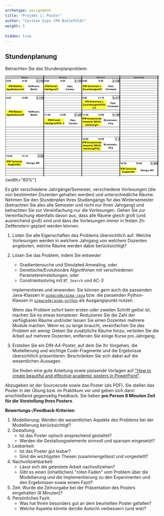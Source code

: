```yaml
---
archetype: assignment
title: "Projekt 1: Poster"
author: "Carsten Gips (FH Bielefeld)"
weight: 5

hidden: true
---
```




## Stundenplanung

Betrachten Sie das Stundenplanproblem:

![](images/screenshot_stundenplan.png){width="60%"}

Es gibt verschiedene Jahrgänge/Semester, verschiedene Vorlesungen (die von bestimmten Dozenten
gehalten werden) und unterschiedliche Räume. Nehmen Sie den Stundenplan Ihres Studiengangs
für das Wintersemester (betrachten Sie also alle Semester und nicht nur Ihren Jahrgang) und
betrachten Sie zur Vereinfachung nur die Vorlesungen. Gehen Sie zur Vereinfachung ebenfalls
davon aus, dass alle Räume gleich groß (und ausreichend groß) sind und dass die Vorlesungen
immer in festen 2h-Zeitfenstern geplant werden können.


1.  Listen Sie alle Eigenschaften des Problems übersichtlich auf: Welche Vorlesungen werden in
    welchem Jahrgang von welchem Dozenten angeboten, welche Räume werden dabei berücksichtigt?

2.  Lösen Sie das Problem, indem Sie entweder

    *   Gradientensuche und Simulated Annealing, oder
    *   Genetische/Evolutionäre Algorithmen mit verschiedenen Parametereinstellungen, oder
    *   Constraintsolving mit `BT_Search` und AC-3

    implementieren und anwenden. Sie können gern auch die passenden Java-Klassen in [`aimacode/aima-java`]
    bzw. die passenden Python-Klassen in [`aimacode/aima-python`] als Ausgangspunkt nutzen.

    Wenn das Problem sofort beim ersten oder zweiten Schritt gelöst ist, machen Sie es etwas
    komplexer: Reduzieren Sie die Zahl der verfügbaren Räume und/oder lassen Sie einen Dozenten
    mehrere Module machen. Wenn es zu lange braucht, vereinfachen Sie das Problem ein wenig:
    Geben Sie zusätzliche Räume hinzu, verteilen Sie die Arbeit auf mehrere Dozenten, entfernen
    Sie einige Kurse pro Jahrgang.

3.  Erstellen Sie ein DIN-A4-Poster, auf dem Sie Ihr Vorgehen, die Modellierung und wichtige
    Code-Fragmente und die Ergebnisse übersichtlich präsentieren. Beschränken Sie sich dabei
    auf die wesentlichen Aussagen.

    Sie finden eine gute Anleitung sowie passende Vorlagen auf
    ["How to create beautiful and effective academic posters in PowerPoint"].


Abzugeben ist der Sourcecode sowie das Poster (als PDF). Sie stellen das Poster in der Übung
bzw. im Praktikum vor und geben sich dann anschließend gegenseitig Feedback. Sie haben
**pro Person 8 Minuten Zeit für die Vorstellung Ihres Posters**.

**Bewertungs-/Feedback-Kriterien**:

1.  Modellierung: Werden die wesentlichen Aspekte des Problems bei der Modellierung berücksichtigt?
2.  Gestaltung:
    -   Ist das Poster optisch ansprechend gestaltet?
    -   Werden die Gestaltungselemente sinnvoll und sparsam eingesetzt?
3.  Lesbarkeit:
    -   Ist das Poster gut lesbar?
    -   Sind die wichtigsten Thesen zusammengefasst und vorgestellt?
4.  Nachvollziehbarkeit:
    -   Lässt sich die geleistete Arbeit nachvollziehen?
    -   Gibt es einen (inhaltlichen) "roten Faden" vom Problem über die Modellierung und die
        Implementierung zu den Experimenten und den Ergebnissen sowie einem Fazit?
5.  Zeit: Wurde die Zeitvorgabe bei der Präsentation des Posters eingehalten (8 Minuten)?
6.  Persönliches Fazit:
    -   Was hat Ihnen besonders gut an dem beurteilten Poster gefallen?
    -   Welche Aspekte könnte der/die Autor/in verbessern (und wie)?


[`aimacode/aima-java`]: https://github.com/aimacode/aima-java/tree/AIMA3e/aima-core
[`aimacode/aima-python`]: https://github.com/aimacode/aima-python
["How to create beautiful and effective academic posters in PowerPoint"]: https://www.brightcarbon.com/blog/effective-academic-posters-powerpoint/
